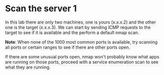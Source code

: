 # Scan the server 1

In this lab there are only two machines, one is yours (x.x.x.2) and the other one is the target (x.x.x.3). We can start by sending ICMP requests to the target to see if it is available and the perform a default nmap scan.

**Note**: When none of the 1000 most common ports is available, try scanning all ports or certain ranges to see if there are other ports open.

If there are some unusual ports open, nmap won't probably know what apps are running on those ports, proceed with a service enumeration scan to see what they are running.